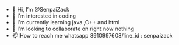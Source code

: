 - 👋 Hi, I’m @SenpaiZack
- 👀 I’m interested in coding
- 🌱 I’m currently learning java ,C++ and html
- 💞️ I’m looking to collaborate on right now nothing 
- 📫 How to reach me whatsapp 8910997608/line_id : senpaizack

<!---
SenpaiZack/SenpaiZack is a ✨ special ✨ repository because its `README.md` (this file) appears on your GitHub profile.
You can click the Preview link to take a look at your changes.
--->
